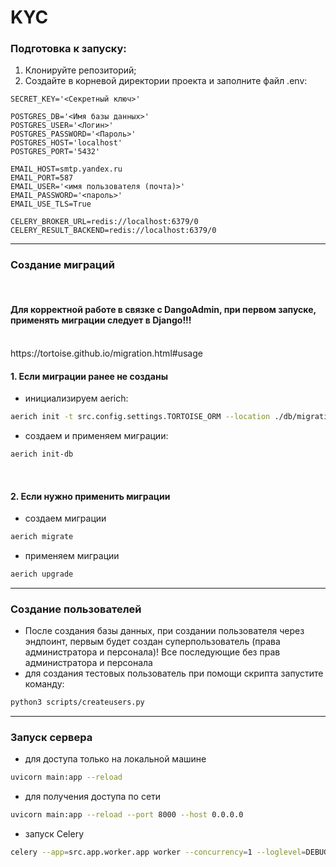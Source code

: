 # KYC
<h3>Подготовка к запуску:</h3>

1. Клонируйте репозиторий;</br>
2. Создайте в корневой директории проекта и заполните файл .env:</br>

```
SECRET_KEY='<Секретный ключ>'

POSTGRES_DB='<Имя базы данных>'
POSTGRES_USER='<Логин>'
POSTGRES_PASSWORD='<Пароль>'
POSTGRES_HOST='localhost'
POSTGRES_PORT='5432'

EMAIL_HOST=smtp.yandex.ru
EMAIL_PORT=587
EMAIL_USER='<имя пользователя (почта)>'
EMAIL_PASSWORD='<пароль>'
EMAIL_USE_TLS=True

CELERY_BROKER_URL=redis://localhost:6379/0
CELERY_RESULT_BACKEND=redis://localhost:6379/0
```
<hr>
<h3>Создание миграций</h3>
</br>
<h4><b>Для корректной работе в связке с DangoAdmin, при первом запуске, применять миграции следует в Django!!!</b></h4>
</br>
https://tortoise.github.io/migration.html#usage
<h4>1. Если миграции ранее не созданы</h4>

- инициализируем aerich:

```bash
aerich init -t src.config.settings.TORTOISE_ORM --location ./db/migrations
```

- создаем и применяем миграции:

```bash
aerich init-db
```

</br>
<h4>2. Если нужно применить миграции</h4>

- создаем миграции

```bash
aerich migrate
```

- применяем миграции

```bash
aerich upgrade
```

<hr>
<h3>Создание пользователей</h3>

- После создания базы данных, при создании пользователя через эндпоинт, 
первым будет создан суперпользователь (права администратора и персонала)! 
Все последующие без прав администратора и персонала
- для создания тестовых пользователь при помощи скрипта запустите команду:

```bash
python3 scripts/createusers.py
```

<hr>
<h3>Запуск сервера</h3>

- для доступа только на локальной машине

```bash
uvicorn main:app --reload
```

- для получения доступа по сети

```bash
uvicorn main:app --reload --port 8000 --host 0.0.0.0
```

- запуск Celery

```bash
celery --app=src.app.worker.app worker --concurrency=1 --loglevel=DEBUG
```